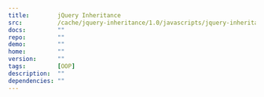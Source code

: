 ```yaml
---
title:        jQuery Inheritance
src:          /cache/jquery-inheritance/1.0/javascripts/jquery-inheritance.js
docs:         ""
repo:         ""
demo:         ""
home:         ""
version:      ""
tags:         [OOP]
description:  ""
dependencies: ""
---
```


